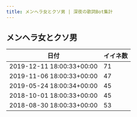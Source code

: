 ```yaml
---
title: メンヘラ女とクソ男 | 深夜の歌詞Bot集計
---
```

## メンヘラ女とクソ男

|日付|イイネ数|
|-|-|
|2019-12-11 18:00:33+00:00|71|
|2019-11-06 18:00:33+00:00|47|
|2019-05-24 18:00:34+00:00|45|
|2018-10-01 18:00:33+00:00|45|
|2018-08-30 18:00:33+00:00|53|
